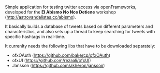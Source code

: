 Simple application for testing twitter access via openFrameworks, developed for the **El Abismo No Nos Detiene** workshop (http://astrovandalistas.cc/abismo).

It basically builds a database of tweets based on different parameters and characteristics, and also sets up a thread to keep searching for tweets with specific hashtags in real-time.

It currenlty needs the following libs that have to be downloaded separately:
- ofxOAuth (https://github.com/bakercp/ofxOAuth)
- ofxUI (https://github.com/rezaali/ofxUI)
- Jansson (https://github.com/akheron/jansson)
